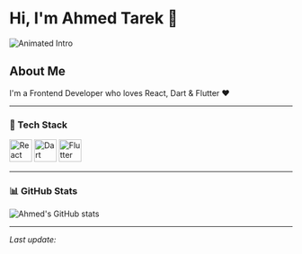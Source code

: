 # Hi, I'm Ahmed Tarek 👋

![Animated Intro](https://raw.githubusercontent.com/Ahmed-Tarek/Ahmed-Tarek/main/assets/intro.gif)

## About Me
I'm a Frontend Developer who loves React, Dart & Flutter ❤️

---

### 🧠 Tech Stack
<img src="https://raw.githubusercontent.com/Ahmed-Tarek/Ahmed-Tarek/main/assets/react-logo.png" width="40" alt="React" />
<img src="https://raw.githubusercontent.com/Ahmed-Tarek/Ahmed-Tarek/main/assets/dart-logo.png" width="40" alt="Dart" />
<img src="https://raw.githubusercontent.com/Ahmed-Tarek/Ahmed-Tarek/main/assets/flutter-logo.png" width="40" alt="Flutter" />

---

### 📊 GitHub Stats
![Ahmed's GitHub stats](https://github-readme-stats.vercel.app/api?username=Ahmed-Tarek&show_icons=true&theme=tokyonight)

---

_Last update:_ <!--TIME-->
